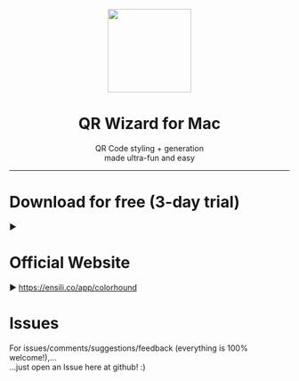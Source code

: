 <p align=center>
  <img height="150px" src="https://github.com/enSili-co/qr wizard/raw/main/images/logo.png"/>
</p>
<h1 align=center>QR Wizard for Mac</h1>
<p align=center>
  QR Code styling + generation<br/>made ultra-fun and easy
</p>


---

# Download for free (3-day trial)

▶︎ 

# Official Website

▶︎ https://ensili.co/app/colorhound

# Issues

For issues/comments/suggestions/feedback (everything is 100% welcome!),...    
...just open an Issue here at github! :)
